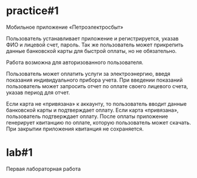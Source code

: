 <h1>practice#1</h1>

Мобильное приложение «Петроэлектросбыт»

Пользователь устанавливает приложение и регистрируется, указав ФИО и лицевой счет, пароль. Так же пользователь может
прикрепить данные банковской карты для быстрой оплаты, но не обязательно.

Работа возможна для авторизованного пользователя.

Пользователь может оплатить услуги за электроэнергию, введя показания индивидуального прибора учета. При введении
показаний пользователь может запросить отчет по оплате своего лицевого счета, указав период для отчет.

Если карта не «привязана» к аккаунту, то пользователь вводит данные банковской карты и подтверждает оплату. Если карта
«привязана», пользователь подтверждает оплату. После оплаты приложение генерирует квитанцию по оплате, которую
пользователь может скачать. При закрытии приложения квитанция не сохраняется.


<h1>lab#1</h1>

Первая лабораторная работа